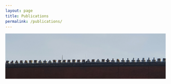 ```yaml
---
layout: page
title: Publications
permalink: /publications/
---
```


![Image](/images/institute_roof_banner.png)

<script src="https://bibbase.org/show?bib=https://molsysevol.github.io/Publications.bib&jsonp=1&theme=simple"></script>
 
